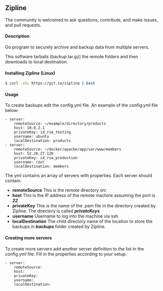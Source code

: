 ## Zipline

The community is welcomed to ask questions, contribute, and make issues, and pull requests.

#### Description
Go program to securely archive and backup data from multiple servers.

This software tarballs (backup.tar.gz) the remote folders and then downloads to local destination.

#### Installing Zipline (Linux)
```bash
$ curl -sSL https://git.io/zipline | bash
```
  

#### Usage
To create backups edit the config.yml file. An example of the config.yml file below:
```
- server:
    remoteSource: ~/example/directory/products
    host: 10.0.2.1
    privateKey: id_rsa_testing
    username: ubuntu
    localDestination: products
- server:
    remoteSource: ~/docker/apache/app/var/www/members
    host: 52.26.27.120
    privateKey: id_rsa_production
    username: root
    localDestination: members
```
The yml contains an array of servers with properties. Each server should contain:
- **remoteSource** This is the remote directory src
- **host** This is the IP address of the remote machine assuming the port is ***22***
- **privateKey** This is the name of the .pem file in the directory created by Zipline. The directory
is called ***privateKeys***
- **username** Username to log into the machine via ssh
- **localDestination** The child directory name of the location to store the backups in ***backups*** 
folder created by Zipline.

#### Creating more servers
To create more servers add another server definition to the list in the config.yml file. Fill in the 
properties according to your setup.
```
- server:
    remoteSource:
    host:
    privateKey:
    username:
    localDestination:
```

